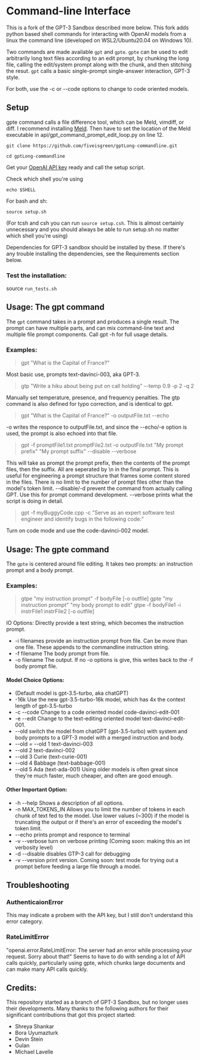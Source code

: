 # Command-line Interface 
This is a fork of the GPT-3 Sandbox described more below. This fork adds python based shell commands for interacting with OpenAI models from a linux the command line (developed on WSL2/Ubuntu20.04 on Windows 10). 

Two commands are made available `gpt` and `gpte`. `gpte` can be used to edit arbitrarily long text files according to an edit prompt, by chunking the long file, calling the edit/system prompt along with the chunk, and then stitching the resut. `gpt` calls a basic single-prompt single-answer interaction, GPT-3 style. 

For both, use the -c or --code options to change to code oriented models. 

## Setup 
gpte command calls a file difference tool, which can be Meld, vimdiff, or diff. I recommend installing [Meld](https://meld.app/). Then have to set the location of the Meld executable in api/gpt\_command\_prompt\_edit\_loop.py on line 12.

`git clone https://github.com/fiveisgreen/gptLong-commandline.git`

`cd gptLong-commandline`

Get your [OpenAI API key](https://platform.openai.com/account/api-keys) ready and call the setup script. 

Check which shell you're using

`echo $SHELL`

For bash and sh:

`source setup.sh`

(For tcsh and csh you can run `source setup.csh`. This is almost certainly unnecessary and you should always be able to run setup.sh no matter which shell you're using)

Dependencies for GPT-3 sandbox should be installed by these. If there's any trouble installing the dependencies, see the Requirements section below.

### Test the installation: 
source `run_tests.sh`

## Usage: The gpt command 
The `gpt` command takes in a prompt and produces a single result. The prompt can have multiple parts, and can mix command-line text and multiple file prompt components. Call gpt -h for full usage details. 

### Examples:  

> gpt "What is the Capital of France?" 

Most basic use, prompts text-davinci-003, aka GPT-3.

> gtp "Write a hiku about being put on call holding" --temp 0.9 -p 2 -q 2

Manually set temperature, presence, and frequency penalties. The gtp command is also defined for typo correction, and is identical to gpt.

> gpt "What is the Capital of France?" -o outputFile.txt --echo

-o writes the responce to outputFile.txt, and since the --echo/-e option is used, the prompt is also echoed into that file. 

> gpt -f promptFile1.txt promptFile2.txt -o outputFile.txt "My prompt prefix" "My prompt suffix" --disable --verbose

This will take as prompt the prompt prefix, then the contents of the prompt files, then the suffix. All are seperated by \n in the final prompt. This is useful for engineering a prompt structure that frames some content stored in the files. There is no limit to the number of prompt files other than the model's token limit. 
--disable/-d prevent the command from actually calling GPT. Use this for prompt command development. --verbose prints what the script is doing in detail. 

> gpt -f myBuggyCode.cpp -c "Serve as an expert software test engineer and identify bugs in the following code:" 

Turn on code mode and use the code-davinci-002 model. 


## Usage: The gpte command 
The `gpte` is centered around file editing. It takes two prompts: an instruction prompt and a body prompt. 

### Examples:
> gtpe "my instruction prompt" -f bodyFile [-o outfile]
> gpte "my instruction prompt" "my body prompt to edit"
> gtpe -f bodyFile1 -i instrFile1 instrFile2 [-o outfile]

IO Options:
Directly provide a text string, which becomes the instruction prompt.
* -i filenames  provide an instruction prompt from file. Can be more than one file. These appends to the commandline instruction string.
* -f filename   The body prompt from file. 
* -o filename   The output. If no -o options is give, this writes back to the -f body prompt file.

#### Model Choice Options: 
* (Default model is gpt-3.5-turbo, aka chatGPT)
* -16k          Use the new gpt-3.5-turbo-16k model, which has 4x the context length of gpt-3.5-turbo
* -c --code     Change to a code oriented model code-davinci-edit-001
* -e --edit     Change to the text-editing oriented model text-davinci-edit-001.
* --old         switch the model from chatGPT (gpt-3.5-turbo) with system and body prompts to a GPT-3 model with a merged instruction and body.
*    --old = --old 1       text-davinci-003
*    --old 2    text-davinci-002
*    --old 3    Curie (text-curie-001)
*    --old 4    Babbage (text-babbage-001)
*    --old 5    Ada (text-ada-001)
Using older models is often great since they're much faster, much cheaper, and often are good enough. 

#### Other Important Option:
* -h --help     Shows a description of all options.
* -n MAX\_TOKENS\_IN  Allows you to limit the number of tokens in each chunk of text fed to the model. Use lower values (~300) if the model is truncating the output or if there's an error of exceeding the model's token limit. 
* --echo        prints prompt and responce to terminal
* -v --verbose  turn on verbose printing (Coming soon: making this an int verbosity level)
* -d --disable  disables GTP-3 call for debugging
* -v --version  print version.
Coming soon: 
test mode for trying out a prompt before feeding a large file through a model. 

## Troubleshooting 
### AuthenticaionError
This may indicate a probem with the API key, but I still don't understand this error category. 
### RateLimitError
"openai.error.RateLimitError: The server had an error while processing your request. Sorry about that!"
Seems to have to do with sending a lot of API calls quickly, particularly using gpte, which chunks large documents and can make many API calls quickly. 


## Credits:
This repository started as a branch of GPT-3 Sandbox, but no longer uses their developments. Many thanks to 
the following authors for their significant contributions that got this project started: 

* Shreya Shankar
* Bora Uyumazturk
* Devin Stein
* Gulan
* Michael Lavelle


